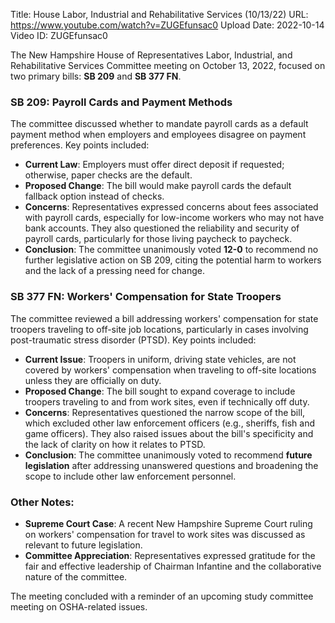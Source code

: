 Title: House Labor, Industrial and Rehabilitative Services (10/13/22)
URL: https://www.youtube.com/watch?v=ZUGEfunsac0
Upload Date: 2022-10-14
Video ID: ZUGEfunsac0

The New Hampshire House of Representatives Labor, Industrial, and Rehabilitative Services Committee meeting on October 13, 2022, focused on two primary bills: **SB 209** and **SB 377 FN**.

### **SB 209: Payroll Cards and Payment Methods**
The committee discussed whether to mandate payroll cards as a default payment method when employers and employees disagree on payment preferences. Key points included:
- **Current Law**: Employers must offer direct deposit if requested; otherwise, paper checks are the default.
- **Proposed Change**: The bill would make payroll cards the default fallback option instead of checks.
- **Concerns**: Representatives expressed concerns about fees associated with payroll cards, especially for low-income workers who may not have bank accounts. They also questioned the reliability and security of payroll cards, particularly for those living paycheck to paycheck.
- **Conclusion**: The committee unanimously voted **12-0** to recommend no further legislative action on SB 209, citing the potential harm to workers and the lack of a pressing need for change.

### **SB 377 FN: Workers' Compensation for State Troopers**
The committee reviewed a bill addressing workers' compensation for state troopers traveling to off-site job locations, particularly in cases involving post-traumatic stress disorder (PTSD). Key points included:
- **Current Issue**: Troopers in uniform, driving state vehicles, are not covered by workers' compensation when traveling to off-site locations unless they are officially on duty.
- **Proposed Change**: The bill sought to expand coverage to include troopers traveling to and from work sites, even if technically off duty.
- **Concerns**: Representatives questioned the narrow scope of the bill, which excluded other law enforcement officers (e.g., sheriffs, fish and game officers). They also raised issues about the bill's specificity and the lack of clarity on how it relates to PTSD.
- **Conclusion**: The committee unanimously voted to recommend **future legislation** after addressing unanswered questions and broadening the scope to include other law enforcement personnel.

### **Other Notes**:
- **Supreme Court Case**: A recent New Hampshire Supreme Court ruling on workers' compensation for travel to work sites was discussed as relevant to future legislation.
- **Committee Appreciation**: Representatives expressed gratitude for the fair and effective leadership of Chairman Infantine and the collaborative nature of the committee.

The meeting concluded with a reminder of an upcoming study committee meeting on OSHA-related issues.